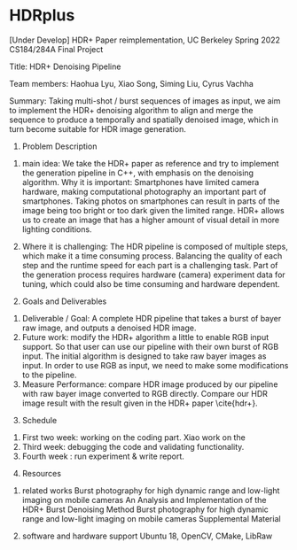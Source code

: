 # HDRplus
[Under Develop] HDR+ Paper reimplementation, UC Berkeley Spring 2022 CS184/284A Final Project


Title: HDR+ Denoising Pipeline

Team members: Haohua Lyu, Xiao Song, Siming Liu, Cyrus Vachha

Summary: Taking multi-shot / burst sequences of images as input, we aim to implement the HDR+ denoising algorithm to align and merge the sequence to produce a temporally and spatially denoised image, which in turn become suitable for HDR image generation. 


1. Problem Description

1) main idea: We take the HDR+ paper as reference and try to implement the generation pipeline in C++, with emphasis on the denoising algorithm. 
Why it is important: Smartphones have limited camera hardware, making computational photography an important part of smartphones. Taking photos on smartphones can result in parts of the image being too bright or too dark given the limited range. HDR+ allows us to create an image that has a higher amount of visual detail in more lighting conditions.

2) Where it is challenging: The HDR pipeline is composed of multiple steps, which make it a time consuming process. Balancing the quality of each step and the runtime speed for each part is a challenging task. Part of the generation process requires hardware (camera) experiment data for tuning, which could also be time consuming and hardware dependent. 

2. Goals and Deliverables

1) Deliverable / Goal: A complete HDR pipeline that takes a burst of bayer raw image, and outputs a denoised HDR image. 
2) Future work: modify the HDR+ algorithm a little to enable RGB input support. So that user can use our pipeline with their own burst of RGB input. The initial algorithm is designed to take raw bayer images as input. In order to use RGB as input, we need to make some modifications to the pipeline. 
3) Measure Performance: compare HDR image produced by our pipeline with raw bayer image converted to RGB directly. Compare our HDR image result with the result given in the HDR+ paper \cite{hdr+}. 


3. Schedule
1) First two week: working on the coding part. Xiao work on the 
2) Third week: debugging the code and validating functionality.
3) Fourth week : run experiment & write report. 


4. Resources
1) related works
Burst photography for high dynamic range and low-light imaging on mobile cameras
An Analysis and Implementation of the HDR+ Burst Denoising Method
Burst photography for high dynamic range and low-light imaging on mobile cameras Supplemental Material

2) software and hardware support
Ubuntu 18, OpenCV, CMake, LibRaw

